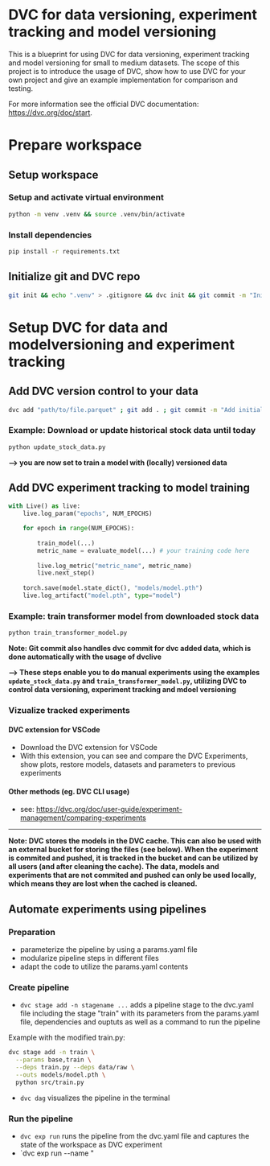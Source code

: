 # DVC for data versioning, experiment tracking and model versioning
This is a blueprint for using DVC for data versioning, experiment tracking and model versioning for small to medium datasets. The scope of this project is to introduce the usage of DVC, show how to use DVC for your own project and give an example implementation for comparison and testing. 

For more information see the official DVC documentation: https://dvc.org/doc/start.

# Prepare workspace
## Setup workspace
### Setup and activate virtual environment
```bash
python -m venv .venv && source .venv/bin/activate
```
### Install dependencies
```bash
pip install -r requirements.txt
```

## Initialize git and DVC repo
```bash
git init && echo ".venv" > .gitignore && dvc init && git commit -m "Initialize git and DVC
```

# Setup DVC for data and modelversioning and experiment tracking
## Add DVC version control to your data
```bash
dvc add "path/to/file.parquet" ; git add . ; git commit -m "Add initial dataset to DVC" # Add your datapath here
```

### Example: Download or update historical stock data until today
```bash
python update_stock_data.py
```

**--> you are now set to train a model with (locally) versioned data**

## Add DVC experiment tracking to model training
```python
with Live() as live:
    live.log_param("epochs", NUM_EPOCHS)

    for epoch in range(NUM_EPOCHS):
        
        train_model(...)
        metric_name = evaluate_model(...) # your training code here
        
        live.log_metric("metric_name", metric_name)
        live.next_step()
    
    torch.save(model.state_dict(), "models/model.pth")
    live.log_artifact("model.pth", type="model")
```
### Example: train transformer model from downloaded stock data
```bash
python train_transformer_model.py
```
**Note: Git commit also handles dvc commit for dvc added data, which is done automatically with the usage of dvclive**

**--> These steps enable you to do manual experiments using the examples `update_stock_data.py` and `train_transformer_model.py`, utilizing DVC to control data versioning, experiment tracking and mdoel versioning**

### Vizualize tracked experiments
#### DVC extension for VSCode
- Download the DVC extension for VSCode
- With this extension, you can see and compare the DVC Experiments, show plots, restore models, datasets and parameters to previous experiments
#### Other methods (eg. DVC CLI usage)
- see: https://dvc.org/doc/user-guide/experiment-management/comparing-experiments
 
---

**Note: DVC stores the models in the DVC cache. This can also be used with an external bucket for storing the files (see below). When the experiment is commited and pushed, it is tracked in the bucket and can be utilized by all users (and after cleaning the cache). The data, models and experiments that are not commited and pushed can only be used locally, which means they are lost when the cached is cleaned.**

## Automate experiments using pipelines 
### Preparation 
- parameterize the pipeline by using a params.yaml file
- modularize pipeline steps in different files 
- adapt the code to utilize the params.yaml contents

### Create pipeline
- `dvc stage add -n stagename ...` adds a pipeline stage to the dvc.yaml file including the stage "train" with its parameters from the params.yaml file, dependencies and ouptuts as well as a command to run the pipeline

Example with the modified train.py:

```bash
dvc stage add -n train \
  --params base,train \
  --deps train.py --deps data/raw \
  --outs models/model.pth \
  python src/train.py
```
- `dvc dag` visualizes the pipeline in the terminal

### Run the pipeline
- `dvc exp run` runs the pipeline from the dvc.yaml file and captures the state of the workspace as DVC experiment 
- `dvc exp run --name "
